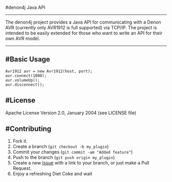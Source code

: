 #denon4j Java API

---

The denon4j project provides a Java API for communicating with a Denon AVR (currently only AVR1912 is full supported)
via TCP/IP. The project is intended to be easily extended for those who want to write an API for their own AVR model.

---

#Basic Usage
-----

```
Avr1912 avr = new Avr1912(host, port);
avr.connect(1000);
avr.volumeUp();
avr.disconnect();
```

#License
------------
Apache License Version 2.0, January 2004 (see LICENSE file)

#Contributing
------------

1. Fork it.
2. Create a branch (`git checkout -b my_plugin`)
3. Commit your changes (`git commit -am "Added feature"`)
4. Push to the branch (`git push origin my_plugin`)
5. Create a new [Issue](https://github.com/sath1982/denon4j/issues/new) with a link to your branch, or just make a Pull Request.
6. Enjoy a refreshing Diet Coke and wait